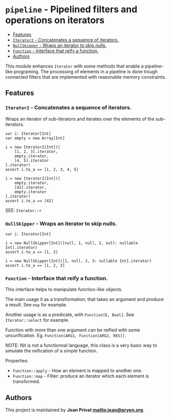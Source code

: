# `pipeline` - Pipelined filters and operations on iterators

* [Features](#Features)
* [`Iterator2` - Concatenates a sequence of iterators.](#`Iterator2`---Concatenates-a-sequence-of-iterators.)
* [`NullSkipper` - Wraps an iterator to skip nulls.](#`NullSkipper`---Wraps-an-iterator-to-skip-nulls.)
* [`Function` - Interface that reify a function.](#`Function`---Interface-that-reify-a-function.)
* [Authors](#Authors)

This module enhances `Iterator` with some methods that enable a pipeline-like programing.
The processing of elements in a pipeline is done trough connected filters that are implemented with reasonable memory constraints.

## Features

### `Iterator2` - Concatenates a sequence of iterators.

Wraps an iterator of sub-iterators and iterates over the elements of the
sub-iterators.

~~~nit
var i: Iterator[Int]
var empty = new Array[Int]

i = new Iterator2[Int]([
	[1, 2, 3].iterator,
	empty.iterator,
	[4, 5].iterator
].iterator)
assert i.to_a == [1, 2, 3, 4, 5]

i = new Iterator2[Int]([
	empty.iterator,
	[42].iterator,
	empty.iterator
].iterator)
assert i.to_a == [42]
~~~

SEE: `Iterator::+`

### `NullSkipper` - Wraps an iterator to skip nulls.

~~~nit
var i: Iterator[Int]

i = new NullSkipper[Int]([null, 1, null, 2, null: nullable Int].iterator)
assert i.to_a == [1, 2]

i = new NullSkipper[Int]([1, null, 2, 3: nullable Int].iterator)
assert i.to_a == [1, 2, 3]
~~~

### `Function` - Interface that reify a function.

This interface helps to manipulate function-like objects.

The main usage it as a transformation; that takes an argument and produce a result.
See `map` for example.

Another usage is as a predicate, with `Function[E, Bool]`.
See `Iterator::select` for example.

Function with more than one argument can be reified with some uncurification.
Eg. `Function[ARG1, Function[ARG2, RES]]`.

NOTE: Nit is not a functionnal language, this class is a very basic way to
simulate the reification of a simple function.

Properties:

* `Function::apply` - How an element is mapped to another one.
* `Function::map` - Filter: produce an iterator which each element is transformed.

## Authors

This project is maintained by **Jean Privat <mailto:jean@pryen.org>**.
